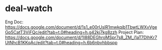# deal-watch
Eng Doc:
https://docs.google.com/document/d/1s1_e00rUslR1mwkqjb1TbwtLWXvVgeGp5CatT3ViFQc/edit?tab=t.0#heading=h.g42kj7kg8zzh
Project Plan:
https://docs.google.com/document/d/1I88DEGhroMSpr7s8_ZM_i1aT7DlhKr7UtNhcB1KKqAc/edit?tab=t.0#heading=h.6b6nbvhbbspp

